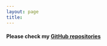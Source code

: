 ```yaml
---
layout: page
title:
---
```


#### Please check my [GitHub repositories](https://github.com/adelsaleh?tab=repositories)
